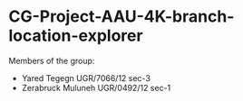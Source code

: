 # CG-Project-AAU-4K-branch-location-explorer
Members of the group:
 - Yared Tegegn  UGR/7066/12   sec-3
 - Zerabruck Muluneh  UGR/0492/12   sec-1

